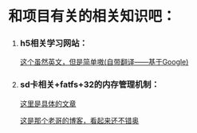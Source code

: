 <h1>和项目有关的相关知识吧：</h1>
<ol>
  <li>  <h3>h5相关学习网站：</h3>
    <a href='https://www.w3schools.com'> 这个虽然英文，但是简单嗷(自带翻译——基于Google)</a>
  <li>  <h3>sd卡相关+fatfs+32的内存管理机制：</h3>
    <p><a href='https://www.cnblogs.com/PureHeart/p/14271314.html'>这里是具体的文章</a></p><a href='https://www.cnblogs.com/PureHeart'> 这是那个老哥的博客，看起来还不错奥</a></li>
  
  
</ol>
